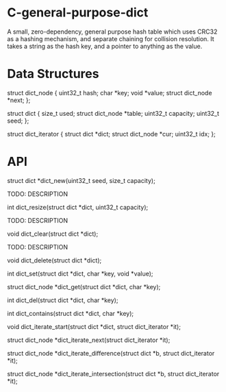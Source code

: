 C-general-purpose-dict
======================

A small, zero-dependency, general purpose hash table which uses CRC32 as a hashing mechanism, and separate chaining for collision resolution. It takes a string as the hash key, and a pointer to anything as the value.

Data Structures
===============

struct dict_node {
    uint32_t hash;
    char *key;
    void *value;
    struct dict_node *next;
};

struct dict {
    size_t used;
    struct dict_node *table;
    uint32_t capacity;
    uint32_t seed;
};

struct dict_iterator {
    struct dict *dict;
    struct dict_node *cur;
    uint32_t idx;
};

API
===

struct dict *dict_new(uint32_t seed, size_t capacity);

TODO: DESCRIPTION

int dict_resize(struct dict *dict, uint32_t capacity);

TODO: DESCRIPTION

void dict_clear(struct dict *dict);

TODO: DESCRIPTION

void dict_delete(struct dict *dict);

int dict_set(struct dict *dict, char *key, void *value);

struct dict_node *dict_get(struct dict *dict, char *key);

int dict_del(struct dict *dict, char *key);

int dict_contains(struct dict *dict, char *key);

void dict_iterate_start(struct dict *dict, struct dict_iterator *it);

struct dict_node *dict_iterate_next(struct dict_iterator *it);

struct dict_node *dict_iterate_difference(struct dict *b, struct dict_iterator *it);

struct dict_node *dict_iterate_intersection(struct dict *b, struct dict_iterator *it);
